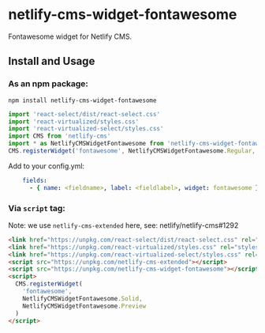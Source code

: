 # netlify-cms-widget-fontawesome
Fontawesome widget for Netlify CMS.

## Install and Usage

### As an npm package:

```shell
npm install netlify-cms-widget-fontawesome
```

```js
import 'react-select/dist/react-select.css'
import 'react-virtualized/styles.css'
import 'react-virtualized-select/styles.css'
import CMS from 'netlify-cms'
import * as NetlifyCMSWidgetFontawesome from 'netlify-cms-widget-fontawesome'
CMS.registerWidget('fontawesome', NetlifyCMSWidgetFontawesome.Regular, NetlifyCMSWidgetFontawesome.Preview)
```
Add to your config.yml:
```yaml
    fields:
      - { name: <fieldname>, label: <fieldlabel>, widget: fontawesome }
```

### Via `script` tag:
Note: we use `netlify-cms-extended` here, see: netlify/netlify-cms#1292
```html
<link href="https://unpkg.com/react-select/dist/react-select.css" rel="stylesheet">
<link href="https://unpkg.com/react-virtualized/styles.css" rel="stylesheet">
<link href="https://unpkg.com/react-virtualized-select/styles.css" rel="stylesheet">
<script src="https://unpkg.com/netlify-cms-extended"></script>
<script src="https://unpkg.com/netlify-cms-widget-fontawesome"></script>
<script>
  CMS.registerWidget(
    'fontawesome',
    NetlifyCMSWidgetFontawesome.Solid,
    NetlifyCMSWidgetFontawesome.Preview
  )
</script>
```
